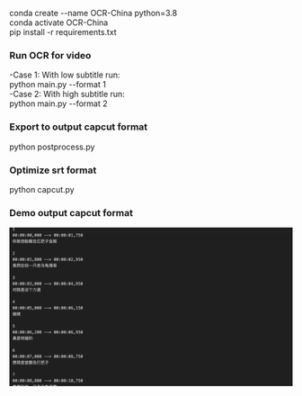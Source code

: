 conda create --name OCR-China python=3.8 <br>
conda activate OCR-China <br>
pip install -r requirements.txt

### Run OCR for video
-Case 1: With low subtitle run: <br>
python main.py --format 1  <br>
-Case 2: With high subtitle run: <br>
python main.py --format 2 

### Export to output capcut format
python postprocess.py

### Optimize srt format
python capcut.py

### Demo output capcut format
![res](https://github.com/Houangnt/OCR_Subtitle_For_Cartoon_Chinese_Capcut/blob/main/output.png?raw=true)
